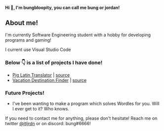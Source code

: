 **Hi 👋, I'm bungbloopity, you can call me bung or jordan!**

## About me!

I'm currently Software Engineering student with a hobby for developing programs and gaming!

I current use Visual Studio Code

### Below 👇 is a list of projects I have done!

- [Pig Latin Translator](https://bungbloopity.github.io/pig-latin-translator/) | [source](https://github.com/bungbloopity/pig-latin-translator)
- [Vacation Destination Finder](https://bungbloopity.github.io/Vacation-Destination/) | [source](https://github.com/bungbloopity/Vacation-Destination)

### Future Projects!

- I've been wanting to make a program which solves Wordles for you. Will I ever get to it? Who knows.

If you need to contact me for anything, please don't hesitate! 
Reach me on twitter [@jtljrdn](https://twitter.com/jtljrdn) or on discord: bung#6666! 

